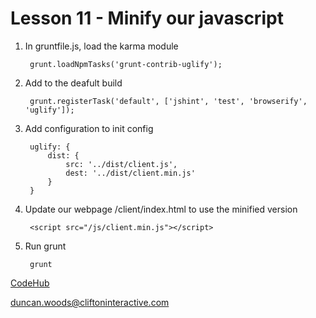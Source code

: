 Lesson 11 - Minify our javascript
=================================


1. In gruntfile.js, load the karma module

        grunt.loadNpmTasks('grunt-contrib-uglify');

2. Add to the deafult build

        grunt.registerTask('default', ['jshint', 'test', 'browserify', 'uglify']);

3. Add configuration to init config

        uglify: {
            dist: {
                src: '../dist/client.js',
                dest: '../dist/client.min.js'
            }
        }

4. Update our webpage /client/index.html to use the minified version

        <script src="/js/client.min.js"></script>

5. Run grunt

        grunt


[CodeHub](http://www.codehub.org.uk/)

<duncan.woods@cliftoninteractive.com>